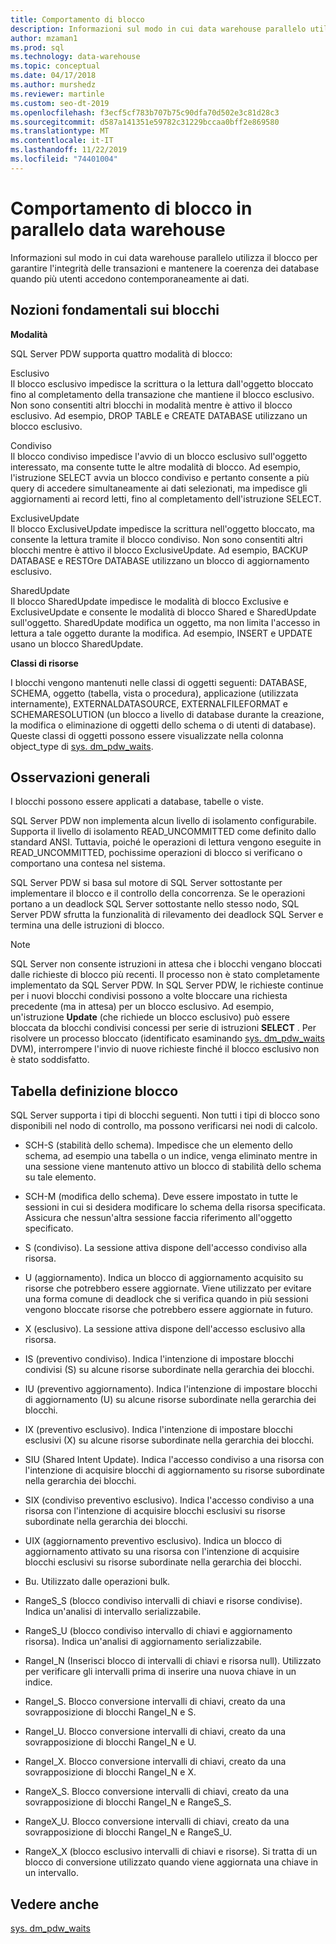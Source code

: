 ```yaml
---
title: Comportamento di blocco
description: Informazioni sul modo in cui data warehouse parallelo utilizza il blocco per garantire l'integrità delle transazioni e mantenere la coerenza dei database quando più utenti accedono contemporaneamente ai dati.
author: mzaman1
ms.prod: sql
ms.technology: data-warehouse
ms.topic: conceptual
ms.date: 04/17/2018
ms.author: murshedz
ms.reviewer: martinle
ms.custom: seo-dt-2019
ms.openlocfilehash: f3ecf5cf783b707b75c90dfa70d502e3c81d28c3
ms.sourcegitcommit: d587a141351e59782c31229bccaa0bff2e869580
ms.translationtype: MT
ms.contentlocale: it-IT
ms.lasthandoff: 11/22/2019
ms.locfileid: "74401004"
---
```

# <a name="locking-behavior-in-parallel-data-warehouse"></a>Comportamento di blocco in parallelo data warehouse
Informazioni sul modo in cui data warehouse parallelo utilizza il blocco per garantire l'integrità delle transazioni e mantenere la coerenza dei database quando più utenti accedono contemporaneamente ai dati.  
  
## <a name="Basics"></a>Nozioni fondamentali sui blocchi  
**Modalità**  
  
SQL Server PDW supporta quattro modalità di blocco:  
  
Esclusivo  
Il blocco esclusivo impedisce la scrittura o la lettura dall'oggetto bloccato fino al completamento della transazione che mantiene il blocco esclusivo. Non sono consentiti altri blocchi in modalità mentre è attivo il blocco esclusivo. Ad esempio, DROP TABLE e CREATE DATABASE utilizzano un blocco esclusivo.  
  
Condiviso  
Il blocco condiviso impedisce l'avvio di un blocco esclusivo sull'oggetto interessato, ma consente tutte le altre modalità di blocco. Ad esempio, l'istruzione SELECT avvia un blocco condiviso e pertanto consente a più query di accedere simultaneamente ai dati selezionati, ma impedisce gli aggiornamenti ai record letti, fino al completamento dell'istruzione SELECT.  
  
ExclusiveUpdate  
Il blocco ExclusiveUpdate impedisce la scrittura nell'oggetto bloccato, ma consente la lettura tramite il blocco condiviso. Non sono consentiti altri blocchi mentre è attivo il blocco ExclusiveUpdate. Ad esempio, BACKUP DATABASE e RESTOre DATABASE utilizzano un blocco di aggiornamento esclusivo.  
  
SharedUpdate  
Il blocco SharedUpdate impedisce le modalità di blocco Exclusive e ExclusiveUpdate e consente le modalità di blocco Shared e SharedUpdate sull'oggetto. SharedUpdate modifica un oggetto, ma non limita l'accesso in lettura a tale oggetto durante la modifica. Ad esempio, INSERT e UPDATE usano un blocco SharedUpdate.  
  
**Classi di risorse**  
  
I blocchi vengono mantenuti nelle classi di oggetti seguenti: DATABASE, SCHEMA, oggetto (tabella, vista o procedura), applicazione (utilizzata internamente), EXTERNALDATASOURCE, EXTERNALFILEFORMAT e SCHEMARESOLUTION (un blocco a livello di database durante la creazione, la modifica o eliminazione di oggetti dello schema o di utenti di database). Queste classi di oggetti possono essere visualizzate nella colonna object_type di [sys. dm_pdw_waits](../relational-databases/system-dynamic-management-views/sys-dm-pdw-waits-transact-sql.md).  
  
## <a name="Remarks"></a>Osservazioni generali  
I blocchi possono essere applicati a database, tabelle o viste.  
  
SQL Server PDW non implementa alcun livello di isolamento configurabile. Supporta il livello di isolamento READ_UNCOMMITTED come definito dallo standard ANSI. Tuttavia, poiché le operazioni di lettura vengono eseguite in READ_UNCOMMITTED, pochissime operazioni di blocco si verificano o comportano una contesa nel sistema.  
  
SQL Server PDW si basa sul motore di SQL Server sottostante per implementare il blocco e il controllo della concorrenza. Se le operazioni portano a un deadlock SQL Server sottostante nello stesso nodo, SQL Server PDW sfrutta la funzionalità di rilevamento dei deadlock SQL Server e termina una delle istruzioni di blocco.  
  
> [!NOTE]  
> SQL Server non consente istruzioni in attesa che i blocchi vengano bloccati dalle richieste di blocco più recenti. Il processo non è stato completamente implementato da SQL Server PDW. In SQL Server PDW, le richieste continue per i nuovi blocchi condivisi possono a volte bloccare una richiesta precedente (ma in attesa) per un blocco esclusivo. Ad esempio, un'istruzione **Update** (che richiede un blocco esclusivo) può essere bloccata da blocchi condivisi concessi per serie di istruzioni **SELECT** . Per risolvere un processo bloccato (identificato esaminando [sys. dm_pdw_waits](../relational-databases/system-dynamic-management-views/sys-dm-pdw-waits-transact-sql.md) DVM), interrompere l'invio di nuove richieste finché il blocco esclusivo non è stato soddisfatto.  
  
## <a name="lock-definition-table"></a>Tabella definizione blocco  
SQL Server supporta i tipi di blocchi seguenti. Non tutti i tipi di blocco sono disponibili nel nodo di controllo, ma possono verificarsi nei nodi di calcolo.  
  
-   SCH-S (stabilità dello schema). Impedisce che un elemento dello schema, ad esempio una tabella o un indice, venga eliminato mentre in una sessione viene mantenuto attivo un blocco di stabilità dello schema su tale elemento.  
  
-   SCH-M (modifica dello schema). Deve essere impostato in tutte le sessioni in cui si desidera modificare lo schema della risorsa specificata. Assicura che nessun'altra sessione faccia riferimento all'oggetto specificato.  
  
-   S (condiviso). La sessione attiva dispone dell'accesso condiviso alla risorsa.  
  
-   U (aggiornamento). Indica un blocco di aggiornamento acquisito su risorse che potrebbero essere aggiornate. Viene utilizzato per evitare una forma comune di deadlock che si verifica quando in più sessioni vengono bloccate risorse che potrebbero essere aggiornate in futuro.  
  
-   X (esclusivo). La sessione attiva dispone dell'accesso esclusivo alla risorsa.  
  
-   IS (preventivo condiviso). Indica l'intenzione di impostare blocchi condivisi (S) su alcune risorse subordinate nella gerarchia dei blocchi.  
  
-   IU (preventivo aggiornamento). Indica l'intenzione di impostare blocchi di aggiornamento (U) su alcune risorse subordinate nella gerarchia dei blocchi.  
  
-   IX (preventivo esclusivo). Indica l'intenzione di impostare blocchi esclusivi (X) su alcune risorse subordinate nella gerarchia dei blocchi.  
  
-   SIU (Shared Intent Update). Indica l'accesso condiviso a una risorsa con l'intenzione di acquisire blocchi di aggiornamento su risorse subordinate nella gerarchia dei blocchi.  
  
-   SIX (condiviso preventivo esclusivo). Indica l'accesso condiviso a una risorsa con l'intenzione di acquisire blocchi esclusivi su risorse subordinate nella gerarchia dei blocchi.  
  
-   UIX (aggiornamento preventivo esclusivo). Indica un blocco di aggiornamento attivato su una risorsa con l'intenzione di acquisire blocchi esclusivi su risorse subordinate nella gerarchia dei blocchi.  
  
-   Bu. Utilizzato dalle operazioni bulk.  
  
-   RangeS_S (blocco condiviso intervalli di chiavi e risorse condivise). Indica un'analisi di intervallo serializzabile.  
  
-   RangeS_U (blocco condiviso intervallo di chiavi e aggiornamento risorsa). Indica un'analisi di aggiornamento serializzabile.  
  
-   RangeI_N (Inserisci blocco di intervalli di chiavi e risorsa null). Utilizzato per verificare gli intervalli prima di inserire una nuova chiave in un indice.  
  
-   RangeI_S. Blocco conversione intervalli di chiavi, creato da una sovrapposizione di blocchi RangeI_N e S.  
  
-   RangeI_U. Blocco conversione intervalli di chiavi, creato da una sovrapposizione di blocchi RangeI_N e U.  
  
-   RangeI_X. Blocco conversione intervalli di chiavi, creato da una sovrapposizione di blocchi RangeI_N e X.  
  
-   RangeX_S. Blocco conversione intervalli di chiavi, creato da una sovrapposizione di blocchi RangeI_N e RangeS_S.  
  
-   RangeX_U. Blocco conversione intervalli di chiavi, creato da una sovrapposizione di blocchi RangeI_N e RangeS_U.  
  
-   RangeX_X (blocco esclusivo intervalli di chiavi e risorse). Si tratta di un blocco di conversione utilizzato quando viene aggiornata una chiave in un intervallo.  
  
## <a name="see-also"></a>Vedere anche  
<!-- MISSING LINKS 
[Common Metadata Query Examples &#40;SQL Server PDW&#41;](../sqlpdw/common-metadata-query-examples-sql-server-pdw.md)  
-->
[sys. dm_pdw_waits](../relational-databases/system-dynamic-management-views/sys-dm-pdw-waits-transact-sql.md)  
  
